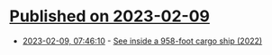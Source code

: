 # [Published on 2023-02-09](index.md)

* [2023-02-09, 07:46:10](https://news.ycombinator.com/item?id=34720908) - [See inside a 958-foot cargo ship (2022)](https://www.businessinsider.com/cargo-ship-living-quarters-pictures-tour-youtube-video-2021-11)
